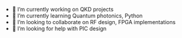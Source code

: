 - 🔭 I’m currently working on QKD projects
- 🌱 I’m currently learning Quantum photonics,  Python
- 👯 I’m looking to collaborate on RF design, FPGA implementations
- 🤔 I’m looking for help with PIC design
